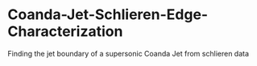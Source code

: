# Coanda-Jet-Schlieren-Edge-Characterization
Finding the jet boundary of a supersonic Coanda Jet from schlieren data
